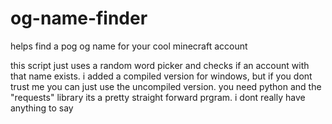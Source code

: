 # og-name-finder

helps find a pog og name for your cool minecraft account

this script just uses a random word picker and checks if an account with that name exists. 
i added a compiled version for windows, but if you dont trust me you can just use the uncompiled version. you need python and the "requests" library
its a pretty straight forward prgram. i dont really have anything to say
